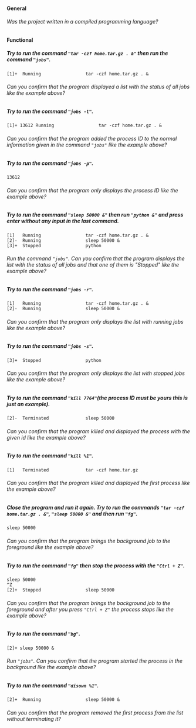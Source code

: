 #### General

###### Was the project written in a compiled programming language?

#### Functional

##### Try to run the command `"tar -czf home.tar.gz . &"` then run the command `"jobs"`.

```
[1]+  Running                 tar -czf home.tar.gz . &
```

###### Can you confirm that the program displayed a list with the status of all jobs like the example above?

##### Try to run the command `"jobs -l"`.

```
[1]+ 13612 Running                 tar -czf home.tar.gz . &
```

###### Can you confirm that the program added the process ID to the normal information given in the command `"jobs"` like the example above?

##### Try to run the command `"jobs -p"`.

```
13612
```

###### Can you confirm that the program only displays the process ID like the example above?

##### Try to run the command `"sleep 50000 &"` then run `"python &"` and press enter without any input in the last command.

```
[1]   Running                 tar -czf home.tar.gz . &
[2]-  Running                 sleep 50000 &
[3]+  Stopped                 python
```

###### Run the command `"jobs"`. Can you confirm that the program displays the list with the status of all jobs and that one of them is "Stopped" like the example above?

##### Try to run the command `"jobs -r"`.

```
[1]   Running                 tar -czf home.tar.gz . &
[2]-  Running                 sleep 50000 &
```

###### Can you confirm that the program only displays the list with running jobs like the example above?

##### Try to run the command `"jobs -s"`.

```
[3]+  Stopped                 python
```

###### Can you confirm that the program only displays the list with stopped jobs like the example above?

##### Try to run the command `"kill 7764"`(the process ID must be yours this is just an example).

```
[2]-  Terminated              sleep 50000
```

###### Can you confirm that the program killed and displayed the process with the given id like the example above?

##### Try to run the command `"kill %1"`.

```
[1]   Terminated              tar -czf home.tar.gz
```

###### Can you confirm that the program killed and displayed the first process like the example above?

##### Close the program and run it again. Try to run the commands `"tar -czf home.tar.gz . &"`, `"sleep 50000 &"` and then run `"fg"`.

```
sleep 50000

```

###### Can you confirm that the program brings the background job to the foreground like the example above?

##### Try to run the command `"fg"` then stop the process with the `"Ctrl + Z"`.

```
sleep 50000
^Z
[2]+  Stopped                 sleep 50000
```

###### Can you confirm that the program brings the background job to the foreground and after you press `"Ctrl + Z"` the process stops like the example above?

##### Try to run the command `"bg"`.

```
[2]+ sleep 50000 &
```

###### Run `"jobs"`. Can you confirm that the program started the process in the background like the example above?

##### Try to run the command `"disown %1"`.

```
[2]+  Running                 sleep 50000 &
```

###### Can you confirm that the program removed the first process from the list without terminating it?
